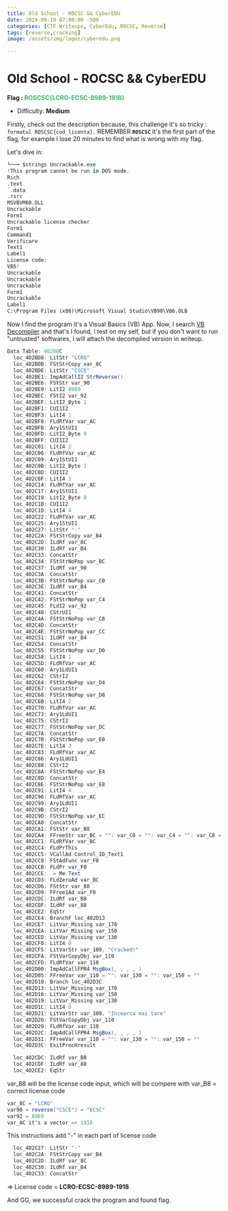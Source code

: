 ```yaml
---
title: Old School - ROCSC && CyberEDU
date: 2024-09-10 07:00:00 -500
categories: [CTF Writeups, CyberEdu, ROCSC, Reverse]
tags: [reverse,cracking]
image: /assets/img/logos/cyberedu.png

---
```

# Old School - ROCSC && CyberEDU

**Flag : <span style="color:rgb(60, 179, 113)">ROSCSC{LCRO-ECSC-8989-1918}</span>**
- Difficulty: **Medium**

Firstly, check out the description because, this challenge it's so tricky : `formatul ROSCSC{cod_licenta}.` REMEMBER **`ROSCSC`** it's the first part of the flag, for example I lose 20 minutes to find what is wrong with my flag.

Let's dive in: 
```python
└──╼ $strings Uncrackable.exe
!This program cannot be run in DOS mode.
Rich
.text
`.data
.rsrc
MSVBVM60.DLL
Uncrackable
Form1
Uncrackable license checker
Form1
Command1
Verificare
Text1
Label1
License code:
VB5!
Uncrackable
Uncrackable
Uncrackable
Form1
Uncrackable
Label1
C:\Program Files (x86)\Microsoft Visual Studio\VB98\VB6.OLB
```

Now I find the program it's a Visual Basics (VB) App. Now, I search [VB Decompiler](https://www.vb-decompiler.org/download.htm) and that's I found, I test on my self, but if you don't want to run "untrusted" softwares, I will attach the decomplied version in writeup.

```cs
Data Table: 40288C
  loc_402BD8: LitStr "LCRO"
  loc_402BDB: FStStrCopy var_8C
  loc_402BDE: LitStr "CSCE"
  loc_402BE1: ImpAdCallI2 StrReverse()
  loc_402BE6: FStStr var_90
  loc_402BE9: LitI2 8989
  loc_402BEC: FStI2 var_92
  loc_402BEF: LitI2_Byte 1
  loc_402BF1: CUI1I2
  loc_402BF3: LitI4 1
  loc_402BF8: FLdRfVar var_AC
  loc_402BFB: Ary1StUI1
  loc_402BFD: LitI2_Byte 9
  loc_402BFF: CUI1I2
  loc_402C01: LitI4 2
  loc_402C06: FLdRfVar var_AC
  loc_402C09: Ary1StUI1
  loc_402C0B: LitI2_Byte 1
  loc_402C0D: CUI1I2
  loc_402C0F: LitI4 3
  loc_402C14: FLdRfVar var_AC
  loc_402C17: Ary1StUI1
  loc_402C19: LitI2_Byte 8
  loc_402C1B: CUI1I2
  loc_402C1D: LitI4 4
  loc_402C22: FLdRfVar var_AC
  loc_402C25: Ary1StUI1
  loc_402C27: LitStr "-"
  loc_402C2A: FStStrCopy var_B4
  loc_402C2D: ILdRf var_8C
  loc_402C30: ILdRf var_B4
  loc_402C33: ConcatStr
  loc_402C34: FStStrNoPop var_BC
  loc_402C37: ILdRf var_90
  loc_402C3A: ConcatStr
  loc_402C3B: FStStrNoPop var_C0
  loc_402C3E: ILdRf var_B4
  loc_402C41: ConcatStr
  loc_402C42: FStStrNoPop var_C4
  loc_402C45: FLdI2 var_92
  loc_402C48: CStrUI1
  loc_402C4A: FStStrNoPop var_C8
  loc_402C4D: ConcatStr
  loc_402C4E: FStStrNoPop var_CC
  loc_402C51: ILdRf var_B4
  loc_402C54: ConcatStr
  loc_402C55: FStStrNoPop var_D0
  loc_402C58: LitI4 1
  loc_402C5D: FLdRfVar var_AC
  loc_402C60: Ary1LdUI1
  loc_402C62: CStrI2
  loc_402C64: FStStrNoPop var_D4
  loc_402C67: ConcatStr
  loc_402C68: FStStrNoPop var_D8
  loc_402C6B: LitI4 2
  loc_402C70: FLdRfVar var_AC
  loc_402C73: Ary1LdUI1
  loc_402C75: CStrI2
  loc_402C77: FStStrNoPop var_DC
  loc_402C7A: ConcatStr
  loc_402C7B: FStStrNoPop var_E0
  loc_402C7E: LitI4 3
  loc_402C83: FLdRfVar var_AC
  loc_402C86: Ary1LdUI1
  loc_402C88: CStrI2
  loc_402C8A: FStStrNoPop var_E4
  loc_402C8D: ConcatStr
  loc_402C8E: FStStrNoPop var_E8
  loc_402C91: LitI4 4
  loc_402C96: FLdRfVar var_AC
  loc_402C99: Ary1LdUI1
  loc_402C9B: CStrI2
  loc_402C9D: FStStrNoPop var_EC
  loc_402CA0: ConcatStr
  loc_402CA1: FStStr var_B8
  loc_402CA4: FFreeStr var_BC = "": var_C0 = "": var_C4 = "": var_C8 = "": var_CC = "": var_D0 = "": var_D4 = "": var_D8 = "": var_DC = "": var_E0 = "": var_E4 = "": var_E8 = ""
  loc_402CC1: FLdRfVar var_BC
  loc_402CC4: FLdPrThis
  loc_402CC5: VCallAd Control_ID_Text1
  loc_402CC8: FStAdFunc var_F0
  loc_402CCB: FLdPr var_F0
  loc_402CCE:  = Me.Text
  loc_402CD3: FLdZeroAd var_BC
  loc_402CD6: FStStr var_88
  loc_402CD9: FFree1Ad var_F0
  loc_402CDC: ILdRf var_B8
  loc_402CDF: ILdRf var_88
  loc_402CE2: EqStr
  loc_402CE4: BranchF loc_402D13
  loc_402CE7: LitVar_Missing var_170
  loc_402CEA: LitVar_Missing var_150
  loc_402CED: LitVar_Missing var_130
  loc_402CF0: LitI4 0
  loc_402CF5: LitVarStr var_100, "Cracked!"
  loc_402CFA: FStVarCopyObj var_110
  loc_402CFD: FLdRfVar var_110
  loc_402D00: ImpAdCallFPR4 MsgBox(, , , , )
  loc_402D05: FFreeVar var_110 = "": var_130 = "": var_150 = ""
  loc_402D10: Branch loc_402D3C
  loc_402D13: LitVar_Missing var_170
  loc_402D16: LitVar_Missing var_150
  loc_402D19: LitVar_Missing var_130
  loc_402D1C: LitI4 0
  loc_402D21: LitVarStr var_100, "Incearca mai tare"
  loc_402D26: FStVarCopyObj var_110
  loc_402D29: FLdRfVar var_110
  loc_402D2C: ImpAdCallFPR4 MsgBox(, , , , )
  loc_402D31: FFreeVar var_110 = "": var_130 = "": var_150 = ""
  loc_402D3C: ExitProcHresult
```

```cs
  loc_402CDC: ILdRf var_B8
  loc_402CDF: ILdRf var_88
  loc_402CE2: EqStr
```
var_88 will be the license code input, which will be compere with var_B8 = correct license code

```cs
var_8C = "LCRO"
var90 = reverse("CSCE") = "ECSC"
var92 = 8989
var_AC it's a vector => 1918
```

This instructions add "-" in each part of license code
```cs
  loc_402C27: LitStr "-"
  loc_402C2A: FStStrCopy var_B4
  loc_402C2D: ILdRf var_8C
  loc_402C30: ILdRf var_B4
  loc_402C33: ConcatStr
```

=> License code = **LCRO-ECSC-8989-1918**

And GG, we successful crack the program and found flag.